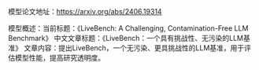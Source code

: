 模型论文地址：https://arxiv.org/abs/2406.19314

模型概述：当前标题：《LiveBench: A Challenging, Contamination-Free LLM Benchmark》
中文文章标题：《LiveBench：一个具有挑战性、无污染的LLM基准》
文章内容：提出LiveBench，一个无污染、更具挑战性的LLM基准，用于评估模型性能，提高研究透明度。
